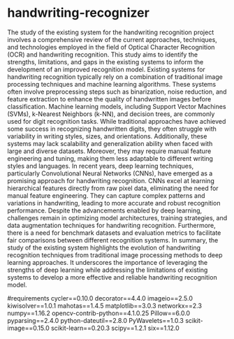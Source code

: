 # handwriting-recognizer
The study of the existing system for the handwriting recognition project involves a comprehensive review of the current approaches, techniques, and technologies employed in the field of Optical Character Recognition (OCR) and handwriting recognition. This study aims to identify the strengths, limitations, and gaps in the existing systems to inform the development of an improved recognition model.
Existing systems for handwriting recognition typically rely on a combination of traditional image processing techniques and machine learning algorithms. These systems often involve preprocessing steps such as binarization, noise reduction, and feature extraction to enhance the quality of handwritten images before classification. Machine learning models, including Support Vector Machines (SVMs), k-Nearest Neighbors (k-NN), and decision trees, are commonly used for digit recognition tasks.
While traditional approaches have achieved some success in recognizing handwritten digits, they often struggle with variability in writing styles, sizes, and orientations. Additionally, these systems may lack scalability and generalization ability when faced with large and diverse datasets. Moreover, they may require manual feature engineering and tuning, making them less adaptable to different writing styles and languages.
In recent years, deep learning techniques, particularly Convolutional Neural Networks (CNNs), have emerged as a promising approach for handwriting recognition. CNNs excel at learning hierarchical features directly from raw pixel data, eliminating the need for manual feature engineering. They can capture complex patterns and variations in handwriting, leading to more accurate and robust recognition performance.
Despite the advancements enabled by deep learning, challenges remain in optimizing model architectures, training strategies, and data augmentation techniques for handwriting recognition. Furthermore, there is a need for benchmark datasets and evaluation metrics to facilitate fair comparisons between different recognition systems.
In summary, the study of the existing system highlights the evolution of handwriting recognition techniques from traditional image processing methods to deep learning approaches. It underscores the importance of leveraging the strengths of deep learning while addressing the limitations of existing systems to develop a more effective and reliable handwriting recognition model.

#requirements
cycler==0.10.0
decorator==4.4.0
imageio==2.5.0
kiwisolver==1.0.1
mahotas==1.4.5
matplotlib==3.0.3
networkx==2.3
numpy==1.16.2
opencv-contrib-python==4.1.0.25
Pillow==6.0.0
pyparsing==2.4.0
python-dateutil==2.8.0
PyWavelets==1.0.3
scikit-image==0.15.0
scikit-learn==0.20.3
scipy==1.2.1
six==1.12.0

